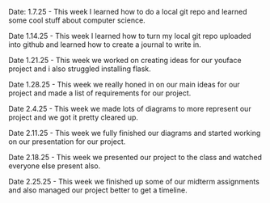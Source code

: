 Date: 1.7.25 - This week I learned how to do a local git repo and learned some cool stuff about computer science.

Date 1.14.25 - This week I learned how to turn my local git repo uploaded into github and learned how to create a journal to write in.

Date 1.21.25 - This week we worked on creating ideas for our youface project and i also struggled installing flask.

Date 1.28.25 - This week we really honed in on our main ideas for our project and made a list of requirements for our project.

Date 2.4.25 - This week we made lots of diagrams to more represent our project and we got it pretty cleared up.

Date 2.11.25 - This week we fully finished our diagrams and started working on our presentation for our project.

Date 2.18.25 - This week we presented our project to the class and watched everyone else present also.

Date 2.25.25 - This week we finished up some of our midterm assignments and also managed our project better to get a timeline.
